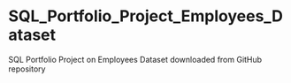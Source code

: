 # SQL_Portfolio_Project_Employees_Dataset
SQL Portfolio Project on Employees Dataset downloaded from GitHub repository
